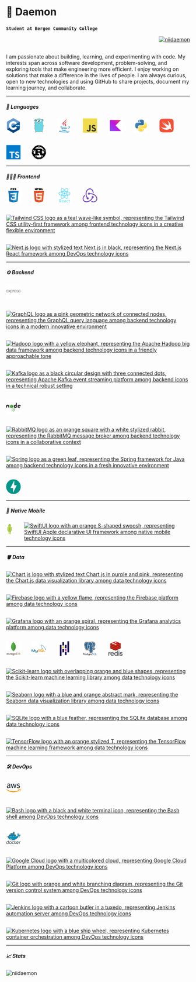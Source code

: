 # 🪽 Daemon

**`Student at Bergen Community College`**

<p>
  <span style="float: left; font-weight: bold; font-family: monospace;"></span>
  <span style="float: right;">
    <a href="https://www.leetcode.com/niidaemon" target="blank">
      <img src="https://raw.githubusercontent.com/rahuldkjain/github-profile-readme-generator/master/src/images/icons/Social/leet-code.svg" alt="niidaemon" height="30" width="40" />
    </a>
  </span>
</p>
<div style="clear: both;"></div>



<p style="padding-top: 16px;">
I am passionate about building, learning, and experimenting with code. My interests span across software development, problem-solving, and exploring tools that make engineering more efficient. I enjoy working on solutions that make a difference in the lives of people. I am always curious, open to new technologies and using GitHub to share projects, document my learning journey, and collaborate.
</p>

---
##### 🧰  Languages

<p align="left" style="display: flex; flex-wrap: wrap; gap: 30px;">
    <a href="https://www.w3schools.com/cpp/" target="_blank" rel="noreferrer">
        <img src="https://raw.githubusercontent.com/devicons/devicon/master/icons/cplusplus/cplusplus-original.svg" alt="C plus plus logo with two white plus symbols inside a purple hexagon, representing the C plus plus programming language among a set of technology icons in a neutral professional context" width="40" height="40"/>
    </a>
    <a href="https://golang.org" target="_blank" rel="noreferrer">
        <img src="https://raw.githubusercontent.com/devicons/devicon/master/icons/go/go-original.svg" alt="Go programming language logo with stylized uppercase G and O in light blue, part of a horizontal row of programming language icons in a modern technical setting" width="40" height="40"/>
    </a>
    <a href="https://www.java.com" target="_blank" rel="noreferrer">
        <img src="https://raw.githubusercontent.com/devicons/devicon/master/icons/java/java-original.svg" alt="Java logo with red steam rising from a blue coffee cup, symbolizing the Java programming language, displayed with other language logos in a calm professional environment" width="40" height="40"/>
    </a>
    <a href="https://developer.mozilla.org/en-US/docs/Web/JavaScript" target="_blank" rel="noreferrer">
        <img src="https://raw.githubusercontent.com/devicons/devicon/master/icons/javascript/javascript-original.svg" alt="JavaScript logo as a yellow square with black JS letters, representing the JavaScript programming language in a group of technology icons" width="40" height="40"/>
    </a>
    <a href="https://kotlinlang.org/" target="_blank" rel="noreferrer">
        <img src="https://raw.githubusercontent.com/devicons/devicon/master/icons/kotlin/kotlin-original.svg" alt="Kotlin logo with a stylized K in purple blue and orange gradient, representing the Kotlin programming language among other language icons in a creative context" width="40" height="40">
    </a>
    <a href="https://www.python.org" target="_blank" rel="noreferrer">
        <img src="https://raw.githubusercontent.com/devicons/devicon/master/icons/python/python-original.svg" alt="Python logo with blue and yellow intertwined snakes forming a circular shape, representing the Python programming language in a friendly inviting group of icons" width="40" height="40"/>
    </a>
    <a href="https://developer.apple.com/swift/" target="_blank" rel="noreferrer">
        <img src="https://raw.githubusercontent.com/devicons/devicon/master/icons/swift/swift-original.svg" alt="Swift logo with an orange stylized bird in flight, representing the Swift programming language in a dynamic energetic set of icons" width="40" height="40"/>
    </a>
    <a href="https://www.typescriptlang.org/" target="_blank" rel="noreferrer">
        <img src="https://raw.githubusercontent.com/devicons/devicon/master/icons/typescript/typescript-original.svg" alt="TypeScript logo as a blue square with white uppercase TS letters, representing the TypeScript programming language among technology icons in an organized manner" width="40" height="40"/>
    </a>
    <a href="https://www.rust-lang.org/" target="_blank" rel="noreferrer">
        <img src="https://raw.githubusercontent.com/devicons/devicon/master/icons/rust/rust-original.svg" alt="Rust logo as a black gear-shaped emblem with a bold R in the center, representing the Rust programming language in a technical robust environment" width="40" height="40"/>
    </a>
</p>

---

##### 👨🏾‍🎨 Frontend

<p align="left" style="display: flex; flex-wrap: wrap; gap: 30px;">
    <a href="https://www.w3schools.com/css/" target="_blank" rel="noreferrer">
        <img src="https://raw.githubusercontent.com/devicons/devicon/master/icons/css3/css3-original-wordmark.svg" alt="CSS3 logo as a blue shield with a white number three, representing the CSS3 web styling language among frontend technology icons in a modern approachable context" width="40" height="40"/>
    </a>
    <a href="https://www.w3.org/html/" target="_blank" rel="noreferrer">
        <img src="https://raw.githubusercontent.com/devicons/devicon/master/icons/html5/html5-original-wordmark.svg" alt="HTML5 logo as an orange shield with a white number five, representing the HTML5 markup language among frontend icons in an educational environment" width="40" height="40"/>
    </a>
    <a href="https://reactjs.org/" target="_blank" rel="noreferrer">
        <img src="https://raw.githubusercontent.com/devicons/devicon/master/icons/react/react-original-wordmark.svg" alt="React logo as a blue atom-like symbol with three elliptical orbits, representing the React JavaScript library in a modern energetic group of frontend icons" width="40" height="40"/>
    </a>
    <a href="https://redux.js.org" target="_blank" rel="noreferrer">
        <img src="https://raw.githubusercontent.com/devicons/devicon/master/icons/redux/redux-original.svg" alt="Redux logo as a purple swirl forming a triangular loop, representing the Redux state management library among frontend icons in a collaborative technical setting" width="40" height="40"/>
    </a>
    <a href="https://tailwindcss.com/" target="_blank" rel="noreferrer">
        <img src="https://www.vectorlogo.zone/logos/tailwindcss/tailwindcss-icon.svg" alt="Tailwind CSS logo as a teal wave-like symbol, representing the Tailwind CSS utility-first framework among frontend technology icons in a creative flexible environment" width="40" height="40"/>
    </a>
    <a href="https://nextjs.org/" target="_blank" rel="noreferrer"> <img src="https://cdn.worldvectorlogo.com/logos/nextjs-2.svg" alt="Next.js logo with stylized text Next.js in black, representing the Next.js React framework among DevOps technology icons" width="40" height="40"/> </a>
</p>

---

##### ⚙ Backend 

<p align="left" style="display: flex; flex-wrap: wrap; gap: 30px;">
    <a href="https://expressjs.com" target="_blank" rel="noreferrer">
        <img src="https://raw.githubusercontent.com/devicons/devicon/master/icons/express/express-original-wordmark.svg" alt="Express logo with stylized text express in black, representing the Express web framework for Node.js among backend technology icons in a technical context" width="40" height="40"/>
    </a>
    <a href="https://graphql.org" target="_blank" rel="noreferrer">
        <img src="https://www.vectorlogo.zone/logos/graphql/graphql-icon.svg" alt="GraphQL logo as a pink geometric network of connected nodes, representing the GraphQL query language among backend technology icons in a modern innovative environment" width="40" height="40"/>
    </a>
    <a href="https://hadoop.apache.org/" target="_blank" rel="noreferrer">
        <img src="https://www.vectorlogo.zone/logos/apache_hadoop/apache_hadoop-icon.svg" alt="Hadoop logo with a yellow elephant, representing the Apache Hadoop big data framework among backend technology icons in a friendly approachable tone" width="40" height="40"/>
    </a>
    <a href="https://kafka.apache.org/" target="_blank" rel="noreferrer">
        <img src="https://www.vectorlogo.zone/logos/apache_kafka/apache_kafka-icon.svg" alt="Kafka logo as a black circular design with three connected dots, representing Apache Kafka event streaming platform among backend icons in a technical robust setting" width="40" height="40"/>
    </a>
    <a href="https://nodejs.org" target="_blank" rel="noreferrer">
        <img src="https://raw.githubusercontent.com/devicons/devicon/master/icons/nodejs/nodejs-original-wordmark.svg" alt="Node.js logo with green stylized text nodejs, representing the Node.js JavaScript runtime among backend technology icons in a modern energetic environment" width="40" height="40"/>
    </a>
    <a href="https://www.rabbitmq.com" target="_blank" rel="noreferrer">
        <img src="https://www.vectorlogo.zone/logos/rabbitmq/rabbitmq-icon.svg" alt="RabbitMQ logo as an orange square with a white stylized rabbit, representing the RabbitMQ message broker among backend technology icons in a collaborative context" width="40" height="40"/>
    </a>
    <a href="https://spring.io/" target="_blank" rel="noreferrer">
        <img src="https://www.vectorlogo.zone/logos/springio/springio-icon.svg" alt="Spring logo as a green leaf, representing the Spring framework for Java among backend technology icons in a fresh innovative environment" width="40" height="40"/>
    </a>
    <a href="https://fastapi.tiangolo.com/" target="_blank" rel="noreferrer">
    <img src="https://raw.githubusercontent.com/devicons/devicon/master/icons/fastapi/fastapi-original.svg" alt="FastAPI framework logo with a turquoise lightning bolt in a circle, representing proficiency in building APIs with FastAPI among backend technology icons in a dynamic modern setting" width="40" height="40"/>
</a>
</p>

---

##### 📱 Native Mobile

<p align="left" style="display: flex; gap: 30px;">
    <a href="https://developer.android.com" target="_blank" rel="noreferrer"> 
    <img src="https://raw.githubusercontent.com/devicons/devicon/master/icons/android/android-original-wordmark.svg" alt="Android logo with stylized text android in green and a robot head above, representing the Android mobile platform among native mobile technology icons" width="40" height="40"/> </a> 
    <a href="https://developer.apple.com/xcode/swiftui/" target="_blank" rel="noreferrer">
  <img src="https://img.icons8.com/color/96/000000/swiftui.png" alt="SwiftUI logo with an orange S-shaped swoosh, representing SwiftUI Apple declarative UI framework among native mobile technology icons" width="40" height="40"/>
</a>
</p>

---

##### 🪣 Data

<p align="left" style="display: flex; flex-wrap: wrap; gap: 30px;"> 
    <a href="https://www.chartjs.org" target="_blank" rel="noreferrer"> 
        <img src="https://www.chartjs.org/media/logo-title.svg" alt="Chart.js logo with stylized text Chart.js in purple and pink, representing the Chart.js data visualization library among data technology icons" width="40" height="40"/> 
    </a> 
    <a href="https://firebase.google.com/" target="_blank" rel="noreferrer"> 
        <img src="https://www.vectorlogo.zone/logos/firebase/firebase-icon.svg" alt="Firebase logo with a yellow flame, representing the Firebase platform among data technology icons" width="40" height="40"/> 
    </a> <a href="https://grafana.com" target="_blank" rel="noreferrer"> 
        <img src="https://www.vectorlogo.zone/logos/grafana/grafana-icon.svg" alt="Grafana logo with an orange spiral, representing the Grafana analytics platform among data technology icons" width="40" height="40"/> 
    </a> <a href="https://www.mongodb.com/" target="_blank" rel="noreferrer"> <img src="https://raw.githubusercontent.com/devicons/devicon/master/icons/mongodb/mongodb-original-wordmark.svg" alt="MongoDB logo with stylized text MongoDB and a green leaf, representing the MongoDB database among data technology icons" width="40" height="40"/> </a> <a href="https://www.mysql.com/" target="_blank" rel="noreferrer"> <img src="https://raw.githubusercontent.com/devicons/devicon/master/icons/mysql/mysql-original-wordmark.svg" alt="MySQL logo with stylized text MySQL and a blue dolphin, representing the MySQL database among data technology icons" width="40" height="40"/> </a> <a href="https://pandas.pydata.org/" target="_blank" rel="noreferrer"> <img src="https://raw.githubusercontent.com/devicons/devicon/2ae2a900d2f041da66e950e4d48052658d850630/icons/pandas/pandas-original.svg" alt="Pandas logo with stylized vertical bars in blue and purple, representing the Pandas data analysis library among data technology icons" width="40" height="40"/> </a> <a href="https://www.postgresql.org" target="_blank" rel="noreferrer"> <img src="https://raw.githubusercontent.com/devicons/devicon/master/icons/postgresql/postgresql-original-wordmark.svg" alt="PostgreSQL logo with stylized text PostgreSQL and a blue elephant head, representing the PostgreSQL database among data technology icons" width="40" height="40"/> </a> <a href="https://redis.io" target="_blank" rel="noreferrer"> <img src="https://raw.githubusercontent.com/devicons/devicon/master/icons/redis/redis-original-wordmark.svg" alt="Redis logo with stylized text Redis and a red stack of blocks, representing the Redis database among data technology icons" width="40" height="40"/> </a> <a href="https://scikit-learn.org/" target="_blank" rel="noreferrer"> <img src="https://upload.wikimedia.org/wikipedia/commons/0/05/Scikit_learn_logo_small.svg" alt="Scikit-learn logo with overlapping orange and blue shapes, representing the Scikit-learn machine learning library among data technology icons" width="40" height="40"/> </a> <a href="https://seaborn.pydata.org/" target="_blank" rel="noreferrer"> <img src="https://seaborn.pydata.org/_images/logo-mark-lightbg.svg" alt="Seaborn logo with a blue and orange abstract mark, representing the Seaborn data visualization library among data technology icons" width="40" height="40"/> </a> <a href="https://www.sqlite.org/" target="_blank" rel="noreferrer"> <img src="https://www.vectorlogo.zone/logos/sqlite/sqlite-icon.svg" alt="SQLite logo with a blue feather, representing the SQLite database among data technology icons" width="40" height="40"/> </a> <a href="https://www.tensorflow.org" target="_blank" rel="noreferrer"> <img src="https://www.vectorlogo.zone/logos/tensorflow/tensorflow-icon.svg" alt="TensorFlow logo with an orange stylized T, representing the TensorFlow machine learning framework among data technology icons" width="40" height="40"/> </a> </p>

---

##### 🛠️ DevOps

<p align="left" style="display: flex; flex-wrap: wrap; gap: 30px;"> <a href="https://aws.amazon.com" target="_blank" rel="noreferrer"> <img src="https://raw.githubusercontent.com/devicons/devicon/master/icons/amazonwebservices/amazonwebservices-original-wordmark.svg" alt="Amazon Web Services logo with stylized text Amazon Web Services in black and orange, representing AWS among DevOps technology icons" width="40" height="40"/> </a> <a href="https://www.gnu.org/software/bash/" target="_blank" rel="noreferrer"> <img src="https://www.vectorlogo.zone/logos/gnu_bash/gnu_bash-icon.svg" alt="Bash logo with a black and white terminal icon, representing the Bash shell among DevOps technology icons" width="40" height="40"/> </a> <a href="https://www.docker.com/" target="_blank" rel="noreferrer"> <img src="https://raw.githubusercontent.com/devicons/devicon/master/icons/docker/docker-original-wordmark.svg" alt="Docker logo with stylized text Docker and a blue whale carrying containers, representing Docker among DevOps technology icons" width="40" height="40"/> </a> <a href="https://cloud.google.com" target="_blank" rel="noreferrer"> <img src="https://www.vectorlogo.zone/logos/google_cloud/google_cloud-icon.svg" alt="Google Cloud logo with a multicolored cloud, representing Google Cloud Platform among DevOps technology icons" width="40" height="40"/> </a> <a href="https://git-scm.com/" target="_blank" rel="noreferrer"> <img src="https://www.vectorlogo.zone/logos/git-scm/git-scm-icon.svg" alt="Git logo with orange and white branching diagram, representing the Git version control system among DevOps technology icons" width="40" height="40"/> </a> <a href="https://www.jenkins.io" target="_blank" rel="noreferrer"> <img src="https://www.vectorlogo.zone/logos/jenkins/jenkins-icon.svg" alt="Jenkins logo with a cartoon butler in a tuxedo, representing Jenkins automation server among DevOps technology icons" width="40" height="40"/> </a> <a href="https://kubernetes.io" target="_blank" rel="noreferrer"> <img src="https://www.vectorlogo.zone/logos/kubernetes/kubernetes-icon.svg" alt="Kubernetes logo with a blue ship wheel, representing Kubernetes container orchestration among DevOps technology icons" width="40" height="40"/> </a>  </p>

---

##### 📈 Stats

<img src="https://github-readme-stats.vercel.app/api?username=niidaemon&show_icons=true&locale=en" alt="niidaemon" style="max-width:100%; height:auto;" />
